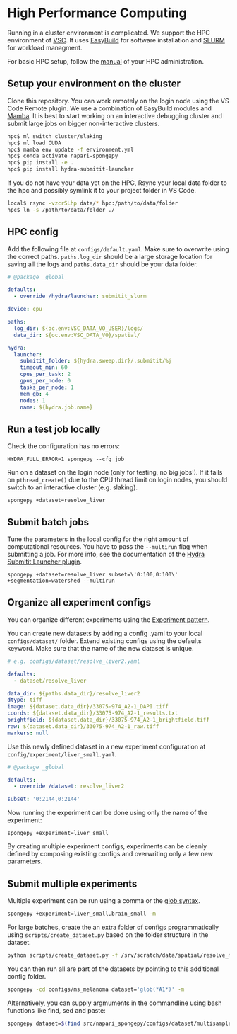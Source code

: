 # High Performance Computing

Running in a cluster environment is complicated.
We support the HPC environment of [VSC](https://www.ugent.be/hpc/en).
It uses [EasyBuild](https://docs.easybuild.io/en/latest/) for software installation and [SLURM](https://slurm.schedmd.com/documentation.html) for workload managment.

For basic HPC setup, follow the [manual](https://www.ugent.be/hpc/en/support/documentation.htm) of your HPC administration.

## Setup your environment on the cluster

Clone this repository. You can work remotely on the login node using the VS Code Remote plugin.
We use a combination of EasyBuild modules and [Mamba](https://github.com/conda-forge/miniforge).
It is best to start working on an interactive debugging cluster and submit large jobs on bigger non-interactive clusters.

```bash
hpc$ ml switch cluster/slaking
hpc$ ml load CUDA
hpc$ mamba env update -f environment.yml
hpc$ conda activate napari-spongepy
hpc$ pip install -e .
hpc$ pip install hydra-submitit-launcher
```

If you do not have your data yet on the HPC, Rsync your local data folder to the hpc and possibly symlink it to your project folder in VS Code.
```bash
local$ rsync -vzcrSLhp data/* hpc:/path/to/data/folder
hpc$ ln -s /path/to/data/folder ./
```

## HPC config

Add the following file at `configs/default.yaml`. Make sure to overwrite using the correct paths.
`paths.log_dir` should be a large storage location for saving all the logs and `paths.data_dir` should be your data folder.

```yaml
# @package _global_

defaults:
  - override /hydra/launcher: submitit_slurm

device: cpu

paths:
  log_dir: ${oc.env:VSC_DATA_VO_USER}/logs/
  data_dir: ${oc.env:VSC_DATA_VO}/spatial/

hydra:
  launcher:
    submitit_folder: ${hydra.sweep.dir}/.submitit/%j
    timeout_min: 60
    cpus_per_task: 2
    gpus_per_node: 0
    tasks_per_node: 1
    mem_gb: 4
    nodes: 1
    name: ${hydra.job.name}
```

## Run a test job locally

Check the configuration has no errors:
```
HYDRA_FULL_ERROR=1 spongepy --cfg job
```

Run on a dataset on the login node (only for testing, no big jobs!).
If it fails on `pthread_create()` due to the CPU thread limit on login nodes, you should switch to an interactive cluster (e.g. slaking).
```
spongepy +dataset=resolve_liver
```

## Submit batch jobs

Tune the parameters in the local config for the right amount of computational resources.
You have to pass the `--multirun` flag when submitting a job. For more info, see the documentation of the [Hydra Submitit Launcher plugin](https://hydra.cc/docs/plugins/submitit_launcher/).
```
spongepy +dataset=resolve_liver subset=\'0:100,0:100\' +segmentation=watershed --multirun
```

## Organize all experiment configs

You can organize different experiments using the [Experiment pattern](https://hydra.cc/docs/patterns/configuring_experiments/).

You can create new datasets by adding a config .yaml to your local `configs/dataset/` folder. Extend existing configs using the defaults keyword. Make sure that the name of the new dataset is unique.

```yaml
# e.g. configs/dataset/resolve_liver2.yaml

defaults:
  - dataset/resolve_liver

data_dir: ${paths.data_dir}/resolve_liver2
dtype: tiff
image: ${dataset.data_dir}/33075-974_A2-1_DAPI.tiff
coords: ${dataset.data_dir}/33075-974_A2-1_results.txt
brightfield: ${dataset.data_dir}/33075-974_A2-1_brightfield.tiff
raw: ${dataset.data_dir}/33075-974_A2-1_raw.tiff
markers: null
```

Use this newly defined dataset in a new experiment configuration at `config/experiment/liver_small.yaml`.

```yaml
# @package _global

defaults:
  - override /dataset: resolve_liver2

subset: '0:2144,0:2144'
```

Now running the experiment can be done using only the name of the experiment:
```
spongepy +experiment=liver_small
```

By creating multiple experiment configs, experiments can be cleanly defined by composing existing configs and overwriting only a few new parameters.

## Submit multiple experiments

Multiple experiment can be run using a comma or the [glob syntax]().
```bash
spongepy +experiment=liver_small,brain_small -m
```

For large batches, create the an extra folder of configs programmatically using `scripts/create_dataset.py` based on the folder structure in the dataset.
```bash
python scripts/create_dataset.py -f /srv/scratch/data/spatial/resolve_melanoma -c configs/ms_melanoma/dataset
```

You can then run all are part of the datasets by pointing to this additional config folder.
```bash
spongepy -cd configs/ms_melanoma dataset='glob(*A1*)' -m
```

Alternatively, you can supply argmuments in the commandline using bash functions like find, sed and paste:
```bash
spongepy dataset=$(find src/napari_spongepy/configs/dataset/multisample_resolve_melanoma  -name '*.yaml' | sed -E 's@.*/(.*/.*)$@\1@g' | paste -sd ',' -) paths=output -m
```
